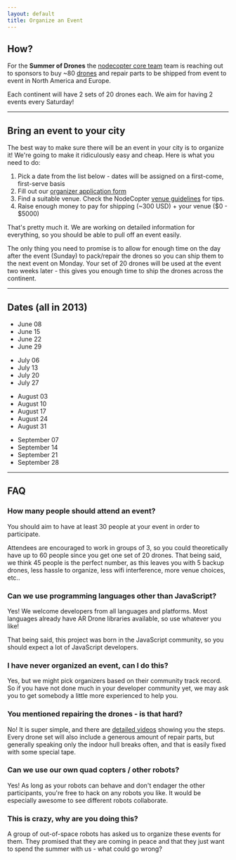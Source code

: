 ```yaml
---
layout: default
title: Organize an Event
---
```


## How?

For the <strong>Summer of Drones</strong> the [nodecopter core team](http://nodecopter.com/core) team is reaching out to sponsors to buy ~80 [drones](http://ardrone2.parrot.com/) and repair parts to be
shipped from event to event in North America and Europe.

Each continent will have 2 sets of 20 drones each. We aim for having 2 events
every Saturday!

<hr class="big" />

## Bring an event to your city

The best way to make sure there will be an event in your city is to organize it!
We're going to make it ridiculously easy and cheap. Here is what you need to do:

1. Pick a date from the list below - dates will be assigned
  on a first-come, first-serve basis
2. Fill out our [organizer application form](https://docs.google.com/spreadsheet/viewform?formkey=dFB6a3FrdGlhb0pFUFExc0lhOTVtQUE6MQ)
3. Find a suitable venue. Check the NodeCopter [venue guidelines](http://nodecopter.com/compass/venue) for tips.
4. Raise enough money to pay for shipping (~300 USD) + your venue ($0 - $5000)

That's pretty much it. We are working on detailed information for everything,
so you should be able to pull off an event easily.

The only thing you need to promise is to allow for enough time on the day after
the event (Sunday) to pack/repair the drones so you can ship them to the next
event on Monday. Your set of 20 drones will be used at the event two weeks
later - this gives you enough time to ship the drones across the continent.

<hr class="big" />

## Dates (all in 2013)

<div class="row">
  <div class="span2">
    <ul>
      <li>June 08</li>
      <li>June 15</li>
      <li>June 22</li>
      <li>June 29</li>
    </ul>
  </div>
  <div class="span2">
    <ul>
      <li>July 06</li>
      <li>July 13</li>
      <li>July 20</li>
      <li>July 27</li>
    </ul>
  </div>
  <div class="span2">
    <ul>
      <li>August 03</li>
      <li>August 10</li>
      <li>August 17</li>
      <li>August 24</li>
      <li>August 31</li>
    </ul>
  </div>
  <div class="span2">
    <ul>
      <li>September 07</li>
      <li>September 14</li>
      <li>September 21</li>
      <li>September 28</li>
    </ul>
  </div>
</div>

<hr class="big" />

## FAQ

<div class="row">
  <div class="span6">
    <h3>How many people should attend an event?</h3>
    <p>You should aim to have at least 30 people at your event in order to participate.</p>
    <p>Attendees are encouraged to work in groups of 3, so you could theoretically
  have up to 60 people since you get one set of 20 drones. That being said, we
  think 45 people is the perfect number, as this leaves you with 5 backup drones,
  less hassle to organize, less wifi interference, more venue choices, etc..</p>
  </div>
  <div class="span6">
    <h3>Can we use programming languages other than JavaScript?</h3>
    <p>Yes! We welcome developers from all languages and platforms. Most languages
already have AR Drone libraries available, so use whatever you like!</p>
    <p>That being said, this project was born in the JavaScript community, so you
should expect a lot of JavaScript developers.</p>
  </div>
</div>

<div class="row">
  <div class="span6">
    <h3>I have never organized an event, can I do this?</h3>
    <p>Yes, but we might pick organizers based on their community track record. So if
you have not done much in your developer community yet, we may ask you to get
somebody a little more experienced to help you.</p>
  </div>
  <div class="span6">
    <h3>You mentioned repairing the drones - is that hard?</h3>
    <p>No! It is super simple, and there are <a href="http://blog.parrot.com/2012/06/01/ar-drone-2-0-repair-videos/">detailed
    videos</a> showing
you the steps. Every drone set will also include a generous amount of repair
parts, but generally speaking only the indoor hull breaks often, and that is
easily fixed with some special tape.</p>
   </div>
</div>

<div class="row">
  <div class="span6">
    <h3>Can we use our own quad copters / other robots?</h3>
    <p>Yes! As long as your robots can behave and don't endager the other participants,
you're free to hack on any robots you like. It would be especially awesome to
see different robots collaborate.</p>
  </div>
  <div class="span6">
    <h3>This is crazy, why are you doing this?</h3>
    <p>A group of out-of-space robots has asked us to organize these events for them.
  They promised that they are coming in peace and that they just want to spend
  the summer with us - what could go wrong?</p>
  </div>
</div>
